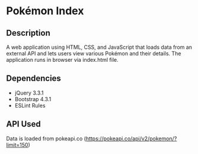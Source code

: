 # Pokémon Index 
## Description
A web application using HTML, CSS, and JavaScript that loads data from an external API and lets users view various Pokémon and their details.
The application runs in browser via index.html file. 
## Dependencies 
- jQuery 3.3.1
- Bootstrap 4.3.1
- ESLint Rules
## API Used 
Data is loaded from pokeapi.co (https://pokeapi.co/api/v2/pokemon/?limit=150)
